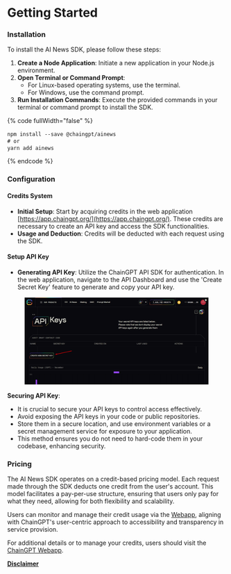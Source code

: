 # Getting Started

### I**nstallation**

To install the AI News SDK, please follow these steps:

1. **Create a Node Application**: Initiate a new application in your Node.js environment.
2. **Open Terminal or Command Prompt**:
   * For Linux-based operating systems, use the terminal.
   * For Windows, use the command prompt.
3. **Run Installation Commands**: Execute the provided commands in your terminal or command prompt to install the SDK.

{% code fullWidth="false" %}
```plaintext
npm install --save @chaingpt/ainews
# or
yarn add ainews
```
{% endcode %}

### **Configuration**

#### **Credits System**

* **Initial Setup**: Start by acquiring credits in the web application [https://app.chaingpt.org/](https://app.chaingpt.org/). These credits are necessary to create an API key and access the SDK functionalities.
* **Usage and Deduction**: Credits will be deducted with each request using the SDK.

#### **Setup API Key**

* **Generating API Key**: Utilize the ChainGPT API SDK for authentication. In the web application, navigate to the API Dashboard and use the 'Create Secret Key' feature to generate and copy your API key.

<figure><img src="../../../../.gitbook/assets/image (2).png" alt=""><figcaption></figcaption></figure>



**Securing API Key**:

* It is crucial to secure your API keys to control access effectively.
* Avoid exposing the API keys in your code or public repositories.
* Store them in a secure location, and use environment variables or a secret management service for exposure to your application.
* This method ensures you do not need to hard-code them in your codebase, enhancing security.



### Pricing

The AI News SDK operates on a credit-based pricing model. Each request made through the SDK deducts one credit from the user's account. This model facilitates a pay-per-use structure, ensuring that users only pay for what they need, allowing for both flexibility and scalability.&#x20;

Users can monitor and manage their credit usage via the [Webapp](https://app.chaingpt.org/), aligning with ChainGPT's user-centric approach to accessibility and transparency in service provision.&#x20;

For additional details or to manage your credits, users should visit the [ChainGPT Webapp](https://app.chaingpt.org/).

[**Disclaimer**](../../../legal-docs/disclaimer.md)
